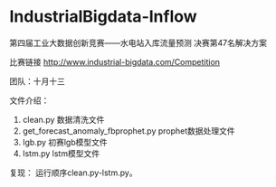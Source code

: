 # IndustrialBigdata-Inflow

第四届工业大数据创新竞赛——水电站入库流量预测 决赛第47名解决方案

比赛链接 http://www.industrial-bigdata.com/Competition

团队：十月十三

文件介绍：
1. clean.py 数据清洗文件
2. get_forecast_anomaly_fbprophet.py prophet数据处理文件
3. lgb.py 初赛lgb模型文件
4. lstm.py lstm模型文件


复现：
运行顺序clean.py-lstm.py。

